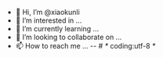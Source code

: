 - 👋 Hi, I’m @xiaokunli
- 👀 I’m interested in ...
- 🌱 I’m currently learning ...
- 💞️ I’m looking to collaborate on ...
- 📫 How to reach me ...
-- # _*_ coding:utf-8 _*_

<!---
xiaokunli/xiaokunli is a ✨ special ✨ repository because its `README.md` (this file) appears on your GitHub profile.
You can click the Preview link to take a look at your changes.
--->
